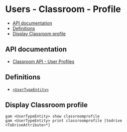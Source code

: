 # Users - Classroom - Profile
- [API documentation](#api-documentation)
- [Definitions](#definitions)
- [Display Classroom profile](#display-classroom-profile)

## API documentation
* [Classroom API - User Profiles](https://developers.google.com/classroom/reference/rest/v1/userProfiles/get)

## Definitions
* [`<UserTypeEntity>`](Collections-of-Users)

## Display Classroom profile
```
gam <UserTypeEntity> show classroomprofile
gam <UserTypeEntity> print classroomprofile [todrive <ToDriveAttribute>*]
```
